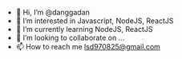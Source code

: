 - 👋 Hi, I’m @danggadan
- 👀 I’m interested in Javascript, NodeJS, ReactJS
- 🌱 I’m currently learning NodeJS, ReactJS
- 💞️ I’m looking to collaborate on ...
- 📫 How to reach me lsd970825@gmail.com

<!---
danggadan/danggadan is a ✨ special ✨ repository because its `README.md` (this file) appears on your GitHub profile.
You can click the Preview link to take a look at your changes.
--->
